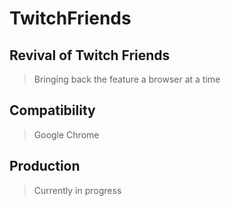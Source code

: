 # TwitchFriends
 
## Revival of Twitch Friends
> Bringing back the feature a browser at a time


## Compatibility
> Google Chrome


## Production
> Currently in progress
